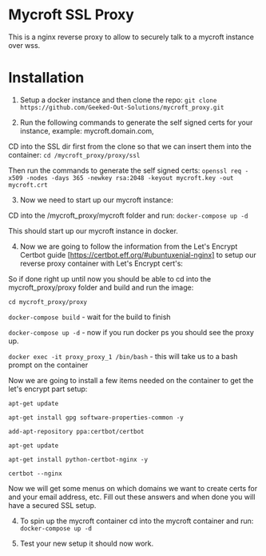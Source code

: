 # Mycroft SSL Proxy
This is a nginx reverse proxy to allow to securely talk to a mycroft instance over wss.

# Installation
1. Setup a docker instance and then clone the repo:
`git clone https://github.com/Geeked-Out-Solutions/mycroft_proxy.git`

2. Run the following commands to generate the self signed certs for your instance, example: mycroft.domain.com, 

CD into the SSL dir first from the clone so that we can insert them into the container:
`cd /mycroft_proxy/proxy/ssl`

Then run the commands to generate the self signed certs:
`openssl req -x509 -nodes -days 365 -newkey rsa:2048 -keyout mycroft.key -out mycroft.crt`

3. Now we need to start up our mycroft instance:

CD into the /mycroft_proxy/mycroft folder and run:
`docker-compose up -d`

This should start up our mycroft instance in docker.

4. Now we are going to follow the information from the Let's Encrypt Certbot guide [https://certbot.eff.org/#ubuntuxenial-nginx] to setup our reverse proxy container with Let's Encrypt cert's:

So if done right up until now you should be able to cd into the mycroft_proxy/proxy folder and build and run the image:

`cd mycroft_proxy/proxy`

`docker-compose build` - wait for the build to finish

`docker-compose up -d` - now if you run docker ps you should see the proxy up.

`docker exec -it proxy_proxy_1 /bin/bash` - this will take us to a bash prompt on the container

Now we are going to install a few items needed on the container to get the let's encrypt part setup:

`apt-get update`

`apt-get install gpg software-properties-common -y`

`add-apt-repository ppa:certbot/certbot`

`apt-get update`

`apt-get install python-certbot-nginx -y`

`certbot --nginx`

Now we will get some menus on which domains we want to create certs for and your email address, etc.  Fill out these answers and when done you will have a secured SSL setup.

4. To spin up the mycroft container cd into the mycroft container and run:
`docker-compose up -d`

5. Test your new setup it should now work.
